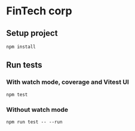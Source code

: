 # FinTech corp

## Setup project

```
npm install
```

## Run tests

### With watch mode, coverage and Vitest UI

```
npm test
```

### Without watch mode

```
npm run test -- --run
```
